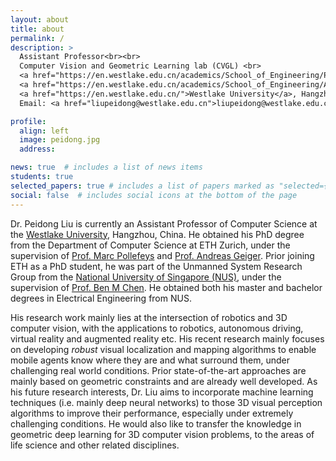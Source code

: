 ```yaml
---
layout: about
title: about
permalink: /
description: > 
  Assistant Professor<br><br>
  Computer Vision and Geometric Learning lab (CVGL) <br>
  <a href="https://en.westlake.edu.cn/academics/School_of_Engineering/Programs/AI/">Artificial Intelligence and Data Science (AI) Division</a><br>
  <a href="https://en.westlake.edu.cn/academics/School_of_Engineering/About/Overview/">School of Engineering </a> <br>
  <a href="https://en.westlake.edu.cn/">Westlake University</a>, Hangzhou, China<br>
  Email: <a href="liupeidong@westlake.edu.cn">liupeidong@westlake.edu.cn</a>

profile:
  align: left
  image: peidong.jpg
  address: 

news: true  # includes a list of news items
students: true
selected_papers: true # includes a list of papers marked as "selected={true}"
social: false  # includes social icons at the bottom of the page
---
```


Dr. Peidong Liu is currently an Assistant Professor of Computer Science at the [Westlake University](https://en.westlake.edu.cn/), Hangzhou, China. He obtained his PhD degree from the Department of Computer Science at ETH Zurich, under the supervision of [Prof. Marc Pollefeys](https://people.inf.ethz.ch/pomarc/) and [Prof. Andreas Geiger](http://www.cvlibs.net/). Prior joining ETH as a PhD student, he was part of the Unmanned System Research Group from the [National University of Singapore (NUS)](https://www.nus.edu.sg/), under the supervision of [Prof. Ben M Chen](http://www.mae.cuhk.edu.hk/~bmchen/). He obtained both his master and bachelor degrees in Electrical Engineering from NUS. 

His research work mainly lies at the intersection of robotics and 3D computer vision, with the applications to robotics, autonomous driving, virtual reality and augmented reality etc. His recent research mainly focuses on developing *robust* visual localization and mapping algorithms to enable mobile agents know where they are and what surround them, under challenging real world conditions. Prior state-of-the-art approaches are mainly based on geometric constraints and are already well developed. As his future research interests, Dr. Liu aims to incorporate machine learning techniques (i.e. mainly deep neural networks) to those 3D visual perception algorithms to improve their performance, especially under extremely challenging conditions. He would also like to transfer the knowledge in geometric deep learning for 3D computer vision problems, to the areas of life science and other related disciplines.

